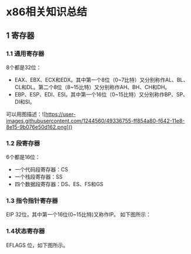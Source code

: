 # x86相关知识总结

## 1 寄存器

###  1.1 通用寄存器
8个都是32位：

- EAX、EBX、ECX和EDX。其中第一个8位（0~7比特）又分别称作AL、BL、CL和DL。第二个8位（8~15比特）又分别称作AH、BH、CH和DH。
- EBP、ESP、EDI、ESI。其中第一个16位（0~15比特）又分别称作BP、SP、DI和SI。

可以用图描述：![https://user-images.githubusercontent.com/1244560/49336755-ff854a80-f642-11e8-8e15-9b076e50d162.png]()

### 1.2 段寄存器

6个都是16位：

- 一个代码段寄存器：CS
- 一个栈段寄存器：SS
- 四个数据段寄存器：DS、ES、FS和GS

### 1.3 指令指针寄存器

EIP 32位，其中第一个16位(0~15比特)又称作IP。
如下图所示：


### 1.4状态寄存器

EFLAGS 位，如下图所示。



